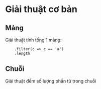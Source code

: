 # Giải thuật cơ bản
## Mảng
Giải thuật tính tổng 1 mảng:
``` const counta = (str) => str.split('')
    .filter(c => c == 'a')
    .length
```
## Chuỗi
Giải thuật đếm số lượng phần tử trong chuỗi
